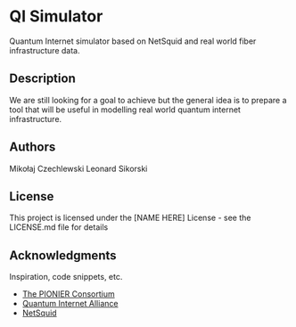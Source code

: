 # QI Simulator

Quantum Internet simulator based on NetSquid and real world fiber infrastructure data.

## Description

We are still looking for a goal to achieve but the general idea is to prepare a tool that will be useful in modelling real world quantum internet infrastructure.

## Authors

Mikołaj Czechlewski 
Leonard Sikorski

## License

This project is licensed under the [NAME HERE] License - see the LICENSE.md file for details

## Acknowledgments

Inspiration, code snippets, etc.
* [The PIONIER Consortium](https://pionier.net.pl/)
* [Quantum Internet Alliance](https://quantuminternetalliance.org/)
* [NetSquid](https://netsquid.org/)